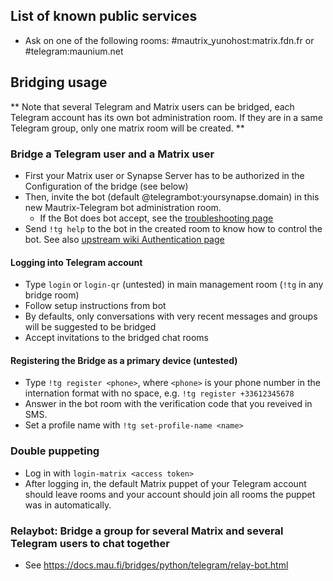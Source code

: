 ## List of known public services

* Ask on one of the following rooms: #mautrix_yunohost:matrix.fdn.fr or #telegram:maunium.net

## Bridging usage

** Note that several Telegram and Matrix users can be bridged, each Telegram account has its own bot administration room. If they are in a same Telegram group, only one matrix room will be created. **

### Bridge a Telegram user and a Matrix user

* First your Matrix user or Synapse Server has to be authorized in the Configuration of the bridge (see below)
* Then, invite the bot (default @telegrambot:yoursynapse.domain) in this new Mautrix-Telegram bot administration room.
    * If the Bot does bot accept, see the [troubleshooting page](https://docs.mau.fi/bridges/general/troubleshooting.html)
* Send `!tg help` to the bot in the created room to know how to control the bot.
  See also [upstream wiki Authentication page](https://docs.mau.fi/bridges/python/telegram/authentication.html)

#### Logging into Telegram account

* Type `login` or `login-qr` (untested) in main management room (`!tg` in any bridge room)
* Follow setup instructions from bot
* By defaults, only conversations with very recent messages and groups will be suggested to be bridged
* Accept invitations to the bridged chat rooms

#### Registering the Bridge as a primary device (untested)

* Type `!tg register <phone>`, where `<phone>` is your phone number in the internation format with no space, e.g. `!tg register +33612345678`
* Answer in the bot room with the verification code that you reveived in SMS.
* Set a profile name with `!tg set-profile-name <name>`

### Double puppeting

* Log in with `login-matrix <access token>`
* After logging in, the default Matrix puppet of your Telegram account should leave rooms and your account should join all rooms the puppet was in automatically.


### Relaybot: Bridge a group for several Matrix and several Telegram users to chat together

* See https://docs.mau.fi/bridges/python/telegram/relay-bot.html